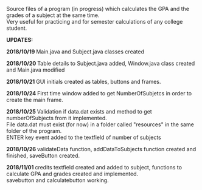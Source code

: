 Source files of a program (in progress) which calculates the GPA and the grades of a subject at the same time. </br>
Very useful for practicing and for semester calculations of any college student. </br>

<b> UPDATES:</b>

<b> 2018/10/19 </b> Main.java and Subject.java classes created </br>

<b> 2018/10/20 </b> Table details to Subject.java added, Window.java class created and Main.java modified </br>

<b> 2018/10/21 </b> GUI initials created as tables, buttons and frames. </br>

<b> 2018/10/24 </b> First time window added to get NumberOfSubjetcs in order to create the main frame. </br>

<b> 2018/10/25 </b> Validation if data.dat exists and method to get numberOfSubjects from it implemented. </br>
           File data.dat must exist (for now) in a folder called "resources" in the same folder of the program. </br>
           ENTER key event added to the textfield of number of subjects </br>

<b> 2018/10/26 </b> validateData function, addDataToSubjects function created and finished, saveButton created. </br>

<b> 2018/11/01 </b> credits textfield created and added to subject, functions to calculate GPA and grades created and implemented. </br>
           savebutton and calculatebutton working. </br>
